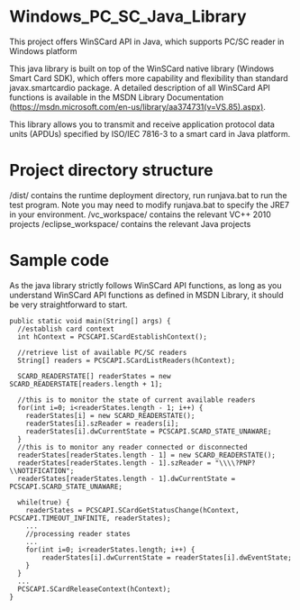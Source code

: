 # Windows_PC_SC_Java_Library
This project offers WinSCard API in Java, which supports PC/SC reader in Windows platform

This java library is built on top of the WinSCard native library (Windows Smart Card SDK), which offers more capability and flexibility than standard javax.smartcardio package.
A detailed description of all WinSCard API functions is available in the MSDN Library Documentation (https://msdn.microsoft.com/en-us/library/aa374731(v=VS.85).aspx).

This library allows you to transmit and receive application protocol data units (APDUs) specified by ISO/IEC 7816-3 to a smart card in Java platform.

# Project directory structure
/dist/ contains the runtime deployment directory, run runjava.bat to run the test program. Note you may need to modify runjava.bat to specify the JRE7 in your environment.
/vc_workspace/ contains the relevant VC++ 2010 projects
/eclipse_workspace/ contains the relevant Java projects

# Sample code
As the java library strictly follows WinSCard API functions, as long as you understand WinSCard API functions as defined in MSDN Library, it should be very straightforward to start.

```
public static void main(String[] args) {
  //establish card context
  int hContext = PCSCAPI.SCardEstablishContext();
  
  //retrieve list of available PC/SC readers
  String[] readers = PCSCAPI.SCardListReaders(hContext);
    
  SCARD_READERSTATE[] readerStates = new SCARD_READERSTATE[readers.length + 1];
  
  //this is to monitor the state of current available readers
  for(int i=0; i<readerStates.length - 1; i++) {
	readerStates[i] = new SCARD_READERSTATE();
	readerStates[i].szReader = readers[i];
	readerStates[i].dwCurrentState = PCSCAPI.SCARD_STATE_UNAWARE;
  }
  //this is to monitor any reader connected or disconnected
  readerStates[readerStates.length - 1] = new SCARD_READERSTATE();
  readerStates[readerStates.length - 1].szReader = "\\\\?PNP?\\NOTIFICATION";
  readerStates[readerStates.length - 1].dwCurrentState = PCSCAPI.SCARD_STATE_UNAWARE;
		
  while(true) {
	readerStates = PCSCAPI.SCardGetStatusChange(hContext, PCSCAPI.TIMEOUT_INFINITE, readerStates);	
	...
	//processing reader states
	...
	for(int i=0; i<readerStates.length; i++) {
		readerStates[i].dwCurrentState = readerStates[i].dwEventState;
	}
  }
  ...
  PCSCAPI.SCardReleaseContext(hContext);
}
```
